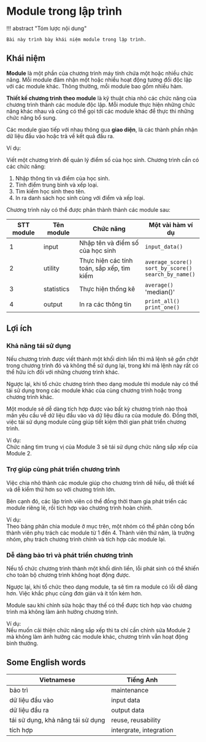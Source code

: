 # Module trong lập trình

!!! abstract "Tóm lược nội dung"

    Bài này trình bày khái niệm module trong lập trình.

## Khái niệm

**Module** là một phần của chương trình máy tính chứa một hoặc nhiều chức năng. Mỗi module đảm nhận một hoặc nhiều hoạt động tương đối độc lập với các module khác. Thông thường, mỗi module bao gồm nhiều hàm.

**Thiết kế chương trình theo module** là kỹ thuật chia nhỏ các chức năng của chương trình thành các module độc lập. Mỗi module thực hiện những chức năng khác nhau và cũng có thể gọi tới các module khác để thực thi những chức năng bổ sung.

Các module giao tiếp với nhau thông qua **giao diện**, là các thành phần nhận dữ liệu đầu vào hoặc trả về kết quả đầu ra.

Ví dụ:

Viết một chương trình để quản lý điểm số của học sinh. Chương trình cần có các chức năng:

1. Nhập thông tin và điểm của học sinh.
2. Tính điểm trung bình và xếp loại.
3. Tìm kiếm học sinh theo tên.
4. In ra danh sách học sinh cùng với điểm và xếp loại.

Chương trình này có thể được phân thành thành các module sau:

| STT module | Tên module |  Chức năng | Một vài hàm ví dụ |
| --- | --- | --- | --- |
| 1 | input | Nhập tên và điểm số của học sinh | `input_data()`
| 2 | utility | Thực hiện các tính toán, sắp xếp, tìm kiếm | `average_score()` <br> `sort_by_score()` <br> `search_by_name()` |
| 3 | statistics | Thực hiện thống kê | `average()` <br> 'median()' |
| 4 | output | In ra các thông tin | `print_all()` <br> `print_one()` |  

## Lợi ích

### Khả năng tái sử dụng

Nếu chương trình được viết thành một khối dính liền thì mã lệnh sẽ *gắn chặt* trong chương trình đó và không thể sử dụng lại, trong khi mã lệnh này rất có thể hữu ích đối với những chương trình khác.

Ngược lại, khi tổ chức chương trình theo dạng module thì module này có thể tái sử dụng trong các module khác của cùng chương trình hoặc trong chương trình khác.

Một module sẽ dễ dàng tích hợp được vào bất kỳ chương trình nào thoả mãn yêu cầu về dữ liệu đầu vào và dữ liệu đầu ra của module đó. Đồng thời, việc tái sử dụng module cũng giúp tiết kiệm thời gian phát triển chương trình.

Ví dụ:  
Chức năng tìm trung vị của Module 3 sẽ tái sử dụng chức năng sắp xếp của Module 2.

### Trợ giúp cùng phát triển chương trình

Việc chia nhỏ thành các module giúp cho chương trình dễ hiểu, dễ thiết kế và dễ kiểm thử hơn so với chương trình lớn.

Bên cạnh đó, các lập trình viên có thể đồng thời tham gia phát triển các module riêng lẻ, rồi tích hợp vào chương trình hoàn chỉnh.

Ví dụ:  
Theo bảng phân chia module ở mục trên, một nhóm có thể phân công bốn thành viên phụ trách các module từ 1 đến 4. Thành viên thứ năm, là trưởng nhóm, phụ trách chương trình chính và tích hợp các module lại.

### Dễ dàng bảo trì và phát triển chương trình

Nếu tổ chức chương trình thành một khối dính liền, lỗi phát sinh có thể khiến cho toàn bộ chương trình không hoạt động được.

Ngược lại, khi tổ chức theo dạng module, ta sẽ tìm ra module có lỗi dễ dàng hơn. Việc khắc phục cũng đơn giản và ít tốn kém hơn.

Module sau khi chỉnh sửa hoặc thay thế có thể được tích hợp vào chương trình mà không làm ảnh hưởng chương trình.

Ví dụ:  
Nếu muốn cải thiện chức năng sắp xếp thì ta chỉ cần chỉnh sửa Module 2 mà không làm ảnh hưởng các module khác, chương trình vẫn hoạt động bình thường.

## Some English words

| Vietnamese | Tiếng Anh | 
| --- | --- |
| bảo trì | maintenance |
| dữ liệu đầu vào | input data |
| dữ liệu đầu ra | output data |
| tái sử dụng, khả năng tái sử dụng | reuse, reusability |
| tích hợp | intergrate, integration |